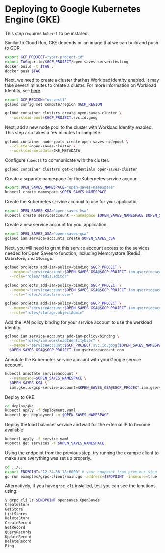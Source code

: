 # Deploying to Google Kubernetes Engine (GKE)

This step requires `kubectl` to be installed.

Similar to Cloud Run, GKE depends on an image that we can build and push to GCR.

```bash
export GCP_PROJECT="your-project-id"
export TAG=gcr.io/$GCP_PROJECT/open-saves-server:testing
docker build -t $TAG .
docker push $TAG
```

Next, we need to create a cluster that has Workload Identity enabled. It may take several minutes to create a cluster.
For more information on Workload Identity, see [here](https://cloud.google.com/kubernetes-engine/docs/how-to/workload-identity).

```bash
export GCP_REGION="us-west1"
gcloud config set compute/region $GCP_REGION

gcloud container clusters create open-saves-cluster \
  --workload-pool=$GCP_PROJECT.svc.id.goog
```

Next, add a new node pool to the cluster with Workload Identity enabled. This step also takes a few minutes to complete.

```bash
gcloud container node-pools create open-saves-nodepool \
  --cluster=open-saves-cluster \
  --workload-metadata=GKE_METADATA
```

Configure `kubectl` to communicate with the cluster.

```bash
gcloud container clusters get-credentials open-saves-cluster
```

Create a separate namespace for the Kubernetes service account.

```bash
export OPEN_SAVES_NAMESPACE="open-saves-namespace"
kubectl create namespace $OPEN_SAVES_NAMESPACE
```

Create the Kubernetes service account to use for your application.

```bash
export OPEN_SAVES_KSA="open-saves-ksa"
kubectl create serviceaccount --namespace $OPEN_SAVES_NAMESPACE $OPEN_SAVES_KSA
```

Create a new service account for your application.

```bash
export OPEN_SAVES_GSA="open-saves-gsa"
gcloud iam service-accounts create $OPEN_SAVES_GSA
```

Next, you will need to grant this service account access to the services
needed for Open Saves to function, including Memorystore (Redis), Datastore, and Storage.

```bash
gcloud projects add-iam-policy-binding $GCP_PROJECT \
  --member="serviceAccount:$OPEN_SAVES_GSA@$GCP_PROJECT.iam.gserviceaccount.com" \
  --role="roles/redis.editor"

gcloud projects add-iam-policy-binding $GCP_PROJECT \
  --member="serviceAccount:$OPEN_SAVES_GSA@$GCP_PROJECT.iam.gserviceaccount.com" \
  --role="roles/datastore.user"

gcloud projects add-iam-policy-binding $GCP_PROJECT \
  --member="serviceAccount:$OPEN_SAVES_GSA@$GCP_PROJECT.iam.gserviceaccount.com" \
  --role="roles/storage.objectAdmin"
```

Add the IAM policy binding for your service account to use the workload identity.

```bash
gcloud iam service-accounts add-iam-policy-binding \
  --role="roles/iam.workloadIdentityUser" \
  --member="serviceAccount:$GCP_PROJECT.svc.id.goog[$OPEN_SACES_NAMESPACE/$OPEN_SAVES_KSA]" \
  $OPEN_SAVES_GSA@$GCP_PROJECT.iam.gserviceaccount.com
```

Annotate the Kubernetes service account with your Google service account.

```bash
kubectl annotate serviceaccount \
  --namespace=$OPEN_SAVES_NAMESPACE \
  $OPEN_SAVES_KSA \
  iam.gke.io/gcp-service-account=$OPEN_SAVES_GSA@$GCP_PROJECT.iam.gserviceaccount.com
```

Deploy to GKE.

```bash
cd deploy/gke
kubectl apply -f deployment.yaml
kubectl get deployment -n $OPEN_SAVES_NAMESPACE
```

Deploy the load balancer service and wait for the external IP to become available

```bash
kubectl apply -f service.yaml
kubectl get services -n $OPEN_SAVES_NAMESPACE
```

Using the endpoint from the previous step, try running the example client to make sure everything was set up properly.

```bash
cd ../..
export ENDPOINT="12.34.56.78:6000" # your endpoint from previous step
go run examples/grpc-client/main.go -address=$ENDPOINT -insecure=true
```

Alternatively, if you have `grpc_cli` installed, test you can see the functions using:

```bash
$ grpc_cli ls $ENDPOINT opensaves.OpenSaves
CreateStore
GetStore
ListStores
DeleteStore
CreateRecord
GetRecord
QueryRecords
UpdateRecord
DeleteRecord
Ping
```